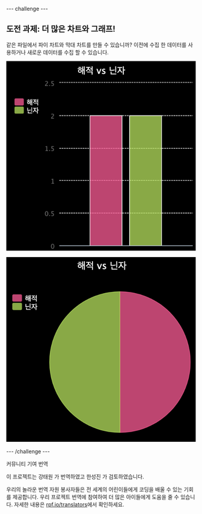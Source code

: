 --- challenge ---

## 도전 과제: 더 많은 차트와 그래프!

같은 파일에서 파이 차트와 막대 차트를 만들 수 있습니까? 이전에 수집 한 데이터를 사용하거나 새로운 데이터를 수집 할 수 있습니다.

![스크린샷](images/pets-pn-bar.png)

![스크린샷](images/pets-pn.png)

--- /challenge ---


커뮤니티 기여 번역

이 프로젝트는 강태원 가 번역하였고 한성진 가 검토하였습니다.

우리의 놀라운 번역 자원 봉사자들은 전 세계의 어린이들에게 코딩을 배울 수 있는 기회를 제공합니다. 우리 프로젝트 번역에 참여하여 더 많은 아이들에게 도움을 줄 수 있습니다. 자세한 내용은 [rpf.io/translators](https://rpf.io/translators)에서 확인하세요.